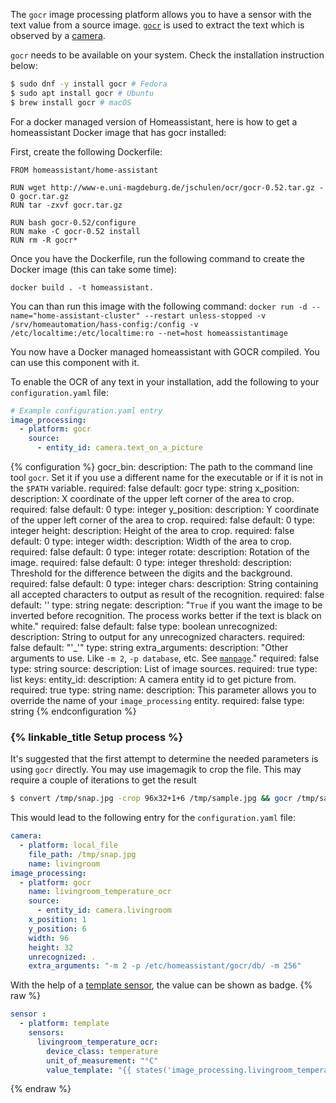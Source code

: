 
The `gocr` image processing platform allows you to have a sensor with the text value from a source image. [`gocr`](http://jocr.sourceforge.net/) is used to extract the text which is observed by a [camera](/components/camera/).

`gocr` needs to be available on your system. Check the installation instruction below:

```bash
$ sudo dnf -y install gocr # Fedora
$ sudo apt install gocr # Ubuntu
$ brew install gocr # macOS
```
For a docker managed version of Homeassistant, here is how to get a homeassistant Docker image that has gocr installed:

First, create the following Dockerfile:

```
FROM homeassistant/home-assistant

RUN wget http://www-e.uni-magdeburg.de/jschulen/ocr/gocr-0.52.tar.gz -O gocr.tar.gz
RUN tar -zxvf gocr.tar.gz

RUN bash gocr-0.52/configure
RUN make -C gocr-0.52 install
RUN rm -R gocr*
```

Once you have the Dockerfile, run the following command to create the Docker image (this can take some time):

`docker build . -t homeassistant.`

You can than run this image with the following command:
`docker run -d --name="home-assistant-cluster" --restart unless-stopped -v /srv/homeautomation/hass-config:/config -v /etc/localtime:/etc/localtime:ro --net=host homeassistantimage`

You now have a Docker managed homeassistant with GOCR compiled. You can use this component with it.


To enable the OCR of any text in your installation, add the following to your `configuration.yaml` file:

```yaml
# Example configuration.yaml entry
image_processing:
  - platform: gocr
    source:
      - entity_id: camera.text_on_a_picture
```

{% configuration %}
gocr_bin:
  description: The path to the command line tool `gocr`. Set it if you use a different name for the executable or if it is not in the `$PATH` variable.
  required: false
  default: gocr
  type: string
x_position:
  description: X coordinate of the upper left corner of the area to crop.
  required: false
  default: 0
  type: integer
y_position:
  description: Y coordinate of the upper left corner of the area to crop.
  required: false
  default: 0
  type: integer
height:
  description: Height of the area to crop.
  required: false
  default: 0
  type: integer
width:
  description: Width of the area to crop.
  required: false
  default: 0
  type: integer
rotate:
  description: Rotation of the image.
  required: false
  default: 0
  type: integer
threshold:
  description: Threshold for the difference between the digits and the background.
  required: false
  default: 0
  type: integer
chars:
  description: String containing all accepted characters to output as result of the recognition.
  required: false
  default: ''
  type: string
negate:
  description: "`True` if you want the image to be inverted before recognition. The process works better if the text is black on white."
  required: false
  default: false
  type: boolean
unrecognized:
  description: String to output for any unrecognized characters.
  required: false
  default: "'_'"
  type: string
extra_arguments:
  description: "Other arguments to use. Like `-m 2`, `-p database`, etc. See [`manpage`](https://linux.die.net/man/1/gocr)."
  required: false
  type: string
source:
  description: List of image sources.
  required: true
  type: list
  keys:
    entity_id:
      description: A camera entity id to get picture from.
      required: true
      type: string
    name:
      description: This parameter allows you to override the name of your `image_processing` entity.
      required: false
      type: string
{% endconfiguration %}
### {% linkable_title Setup process %}
It's suggested that the first attempt to determine the needed parameters is using `gocr` directly. You may use imagemagik to crop the file.
This may require a couple of iterations to get the result
```bash
$ convert /tmp/snap.jpg -crop 96x32+1+6 /tmp/sample.jpg && gocr /tmp/sample.jpg -m 2 -p /etc/homeassistant/gocr/db/ -m 256 | tr '_' '.' | sed 's/ *//g'
```
This would lead to the following entry for the `configuration.yaml` file:
```yaml
camera:
  - platform: local_file
    file_path: /tmp/snap.jpg
    name: livingroom
image_processing:
  - platform: gocr
    name: livingroom_temperature_ocr
    source:
      - entity_id: camera.livingroom
    x_position: 1
    y_position: 6
    width: 96
    height: 32
    unrecognized: .
    extra_arguments: "-m 2 -p /etc/homeassistant/gocr/db/ -m 256"
```
With the help of a [template sensor](/components/sensor.template/), the value can be shown as badge.
{% raw %}
```yaml
sensor :
  - platform: template
    sensors:
      livingroom_temperature_ocr:
        device_class: temperature
        unit_of_measurement: "°C"
        value_template: "{{ states('image_processing.livingroom_temperature_ocr') | float }}"
```
{% endraw %}
